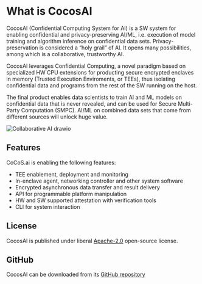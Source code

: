 # What is CocosAI

CocosAI (Confidential Computing System for AI) is a SW system for enabling confidential and privacy-preserving AI/ML, i.e. execution of model training and algorithm inference on confidential data sets. Privacy-preservation is considered a “holy grail” of AI. It opens many possibilities, among which is a collaborative, trustworthy AI.

CocosAI leverages Confidential Computing, a novel paradigm based on specialized HW CPU extensions for producting secure encrypted enclaves in memory (Trusted Execution Enviroments, or TEEs), thus isolating confidential data and programs from the rest of the SW running on the host.

The final product enables data scientists to train AI and ML models on confidential data that is never revealed, and can be used for Secure Multi-Party Computation (SMPC). AI/ML on combined data sets that come from different sources will unlock huge value.

![Collaborative AI drawio](https://user-images.githubusercontent.com/23095882/183417817-a5013c43-637e-488b-9e06-ee6fe8e588b0.svg)

## Features

CoCoS.ai is enabling the following features:

- TEE enablement, deployment and monitoring
- In-enclave agent, networking controller and other system software
- Encrypted asynchronous data transfer and result delivery
- API for programmable platform manipulation
- HW and SW supported attestation with verification tools
- CLI for system interaction

## License
CocosAI is published under liberal [Apache-2.0](https://github.com/ultravioletrs/cocos/blob/main/LICENSE) open-source license.

## GitHub
CocosAI can be downloaded from its [GitHub repository](https://github.com/ultravioletrs/cocos)

